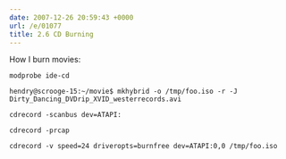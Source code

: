 ```yaml
---
date: 2007-12-26 20:59:43 +0000
url: /e/01077
title: 2.6 CD Burning
---
```


How I burn movies:

	modprobe ide-cd

	hendry@scrooge-15:~/movie$ mkhybrid -o /tmp/foo.iso -r -J Dirty_Dancing_DVDrip_XVID_westerrecords.avi

	cdrecord -scanbus dev=ATAPI:

	cdrecord -prcap

	cdrecord -v speed=24 driveropts=burnfree dev=ATAPI:0,0 /tmp/foo.iso

